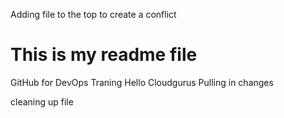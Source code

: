 Adding file to the top to create a conflict 

# This is my readme file
GitHub for DevOps Traning
Hello Cloudgurus
Pulling in changes

cleaning up file
